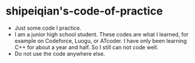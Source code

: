 # shipeiqian's-code-of-practice

+ Just some code I practice.
+ I am a junior high school student. These codes are what I learned, for example on Codeforce, Luogu, or ATcoder. I have only been learning C++ for about a year and half. So I still can not code well.
+ Do not use the code anywhere else.
